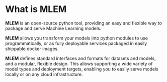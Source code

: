 # What is MLEM

**MLEM** is an open-source python tool, providing an easy and flexible way to package
and serve Machine Learning models. 

**MLEM** allows you transform your models into python modules to use programmatically, or as 
fully deployable services packaged in easily shippable docker images.

**MLEM** defines standard interfaces and formats for datasets and models, and a modular, flexible design.
This allows supporting a wide variety of model types and deployment targets, enabling you to easily
serve models locally or on any cloud infrastructure.


[comment]: <> (TODO)

[comment]: <> (yoink from here
https://www.notion.so/iterative/Tutorial-9089de99f9da4d1f8926f900c797208e)
